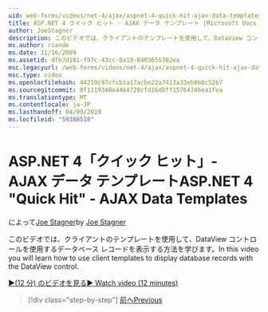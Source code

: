 ```yaml
---
uid: web-forms/videos/net-4/ajax/aspnet-4-quick-hit-ajax-data-templates
title: ASP.NET 4 クイック ヒット - AJAX データ テンプレート |Microsoft Docs
author: JoeStagner
description: このビデオでは、クライアントのテンプレートを使用して、DataView コントロールを使用するデータベース レコードを表示する方法を学びます。
ms.author: riande
ms.date: 11/16/2009
ms.assetid: dfb7d181-f97c-43cc-8a19-8403655382ea
msc.legacyurl: /web-forms/videos/net-4/ajax/aspnet-4-quick-hit-ajax-data-templates
msc.type: video
ms.openlocfilehash: 44219c97cfcb1a17acbe22a7413a33eb8b8c52b7
ms.sourcegitcommit: 0f1119340e4464720cfd16d0ff15764746ea1fea
ms.translationtype: MT
ms.contentlocale: ja-JP
ms.lasthandoff: 04/09/2019
ms.locfileid: "59388518"
---
```

# <a name="aspnet-4-quick-hit---ajax-data-templates"></a><span data-ttu-id="ca0ce-103">ASP.NET 4「クイック ヒット」- AJAX データ テンプレート</span><span class="sxs-lookup"><span data-stu-id="ca0ce-103">ASP.NET 4 "Quick Hit" - AJAX Data Templates</span></span>

<span data-ttu-id="ca0ce-104">によって[Joe Stagner](https://github.com/JoeStagner)</span><span class="sxs-lookup"><span data-stu-id="ca0ce-104">by [Joe Stagner](https://github.com/JoeStagner)</span></span>

<span data-ttu-id="ca0ce-105">このビデオでは、クライアントのテンプレートを使用して、DataView コントロールを使用するデータベース レコードを表示する方法を学びます。</span><span class="sxs-lookup"><span data-stu-id="ca0ce-105">In this video you will learn how to use client templates to display database records with the DataView control.</span></span> 

[<span data-ttu-id="ca0ce-106">&#9654;(12 分) のビデオを見る</span><span class="sxs-lookup"><span data-stu-id="ca0ce-106">&#9654; Watch video (12 minutes)</span></span>](https://channel9.msdn.com/Blogs/ASP-NET-Site-Videos/aspnet-4-quick-hit-ajax-data-templates)

> [!div class="step-by-step"]
> [<span data-ttu-id="ca0ce-107">前へ</span><span class="sxs-lookup"><span data-stu-id="ca0ce-107">Previous</span></span>](aspnet-4-quick-hit-jquery-syntax-for-microsoft-ajax.md)
